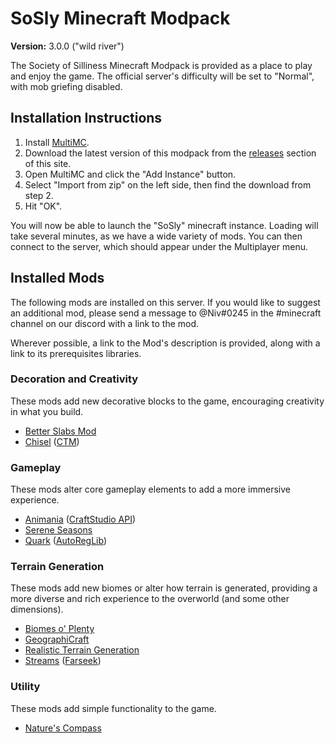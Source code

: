 # SoSly Minecraft Modpack
**Version:** 3.0.0 ("wild river")

The Society of Silliness Minecraft Modpack is provided as a place to play and enjoy the game.  The official server's difficulty will be set to "Normal", with mob griefing disabled.

## Installation Instructions
1. Install [MultiMC](https://multimc.org/).
2. Download the latest version of this modpack from the [releases]() section of this site.
3. Open MultiMC and click the "Add Instance" button.
4. Select "Import from zip" on the left side, then find the download from step 2.
5. Hit "OK".

You will now be able to launch the "SoSly" minecraft instance.  Loading will take several minutes, as we have a wide variety of mods.  You can then connect to the server, which should appear under the Multiplayer menu.      

## Installed Mods
The following mods are installed on this server.  If you would like to suggest an additional mod, please send a message to @Niv#0245 in the #minecraft channel on our discord with a link to the mod.

Wherever possible, a link to the Mod's description is provided, along with a link to its prerequisites libraries.

### Decoration and Creativity
These mods add new decorative blocks to the game, encouraging creativity in what you build.

- [Better Slabs Mod](https://www.curseforge.com/minecraft/mc-mods/better-slabs-mod)
- [Chisel](https://www.curseforge.com/minecraft/mc-mods/chisel) ([CTM](https://www.curseforge.com/minecraft/mc-mods/ctm))

### Gameplay
These mods alter core gameplay elements to add a more immersive experience.

- [Animania](https://www.curseforge.com/minecraft/mc-mods/animania) ([CraftStudio API](https://www.curseforge.com/minecraft/mc-mods/craftstudio-api))
- [Serene Seasons](https://www.curseforge.com/minecraft/mc-mods/serene-seasons)
- [Quark](https://www.curseforge.com/minecraft/mc-mods/quark) ([AutoRegLib](https://www.curseforge.com/minecraft/mc-mods/autoreglib))

### Terrain Generation
These mods add new biomes or alter how terrain is generated, providing a more diverse and rich experience to the overworld (and some other dimensions).

- [Biomes o' Plenty](https://www.curseforge.com/minecraft/mc-mods/biomes-o-plenty)
- [GeographiCraft](https://www.curseforge.com/minecraft/mc-mods/climate-control-geographicraft)
- [Realistic Terrain Generation](https://www.curseforge.com/minecraft/mc-mods/realistic-terrain-generation)
- [Streams](https://www.curseforge.com/minecraft/mc-mods/streams) ([Farseek](https://www.curseforge.com/minecraft/mc-mods/farseek))

### Utility
These mods add simple functionality to the game.

- [Nature's Compass](https://www.curseforge.com/minecraft/mc-mods/natures-compass)
